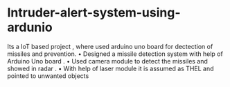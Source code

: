# Intruder-alert-system-using-ardunio
Its a IoT based project , where used arduino uno board for dectection of missiles and prevention. • Designed a missile detection system with help of Arduino Uno board . • Used camera module to detect the missiles and showed in radar . • With help of laser module it is assumed as THEL and pointed to unwanted objects
